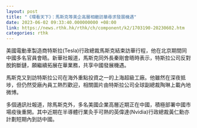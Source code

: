 ```yaml
---
layout: post
title: "《環看天下》：馬斯克等美企高層相繼訪華尋求發展機遇"
date: 2023-06-02 09:33:40.000000000 +08:00
link: https://news.rthk.hk/rthk/ch/component/k2/1703190-20230602.htm
categories: rthk
---
```


美國電動車製造商特斯拉(Tesla)行政總裁馬斯克結束訪華行程，他在北京期間同中國多名官員會晤。新華社報道，馬斯克同外長秦剛會晤時表示，特斯拉公司反對脫鉤斷鏈，願繼續拓展在華業務，共享中國發展機遇。

馬斯克又到訪特斯拉公司在海外重點投資之一的上海超級工廠。他雖然在深夜抵埗，但仍然受廠內員工熱烈歡迎，相關圖片由特斯拉公司全球副總裁陶琳上載內地微博。

多個通訊社報道，除馬斯克外，多名美國企業高層近期正在中國，積極部署中國市場疫後重開。其中近期在半導體行業灸手可熱的英偉達(Nvidia)行政總裁黃仁勳亦計劃短期內到訪中國。
